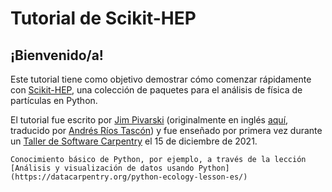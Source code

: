 # Tutorial de Scikit-HEP 

## ¡Bienvenido/a!

Este tutorial tiene como objetivo demostrar cómo comenzar rápidamente con [Scikit-HEP](https://scikit-hep.org), una colección de paquetes para el análisis de física de partículas en Python.

El tutorial fue escrito por [Jim Pivarski](https://github.com/jpivarski/) (originalmente en inglés [aquí](https://hsf-training.github.io/hsf-training-scikit-hep-webpage/index.html), traducido por [Andrés Ríos Tascón](https://github.com/ariostas)) y fue enseñado por primera vez durante un [Taller de Software Carpentry](https://indico.cern.ch/event/1097111/timetable/#day-2021-12-15) el 15 de diciembre de 2021.

```{admonition} Prerrequisitos
Conocimiento básico de Python, por ejemplo, a través de la lección [Análisis y visualización de datos usando Python](https://datacarpentry.org/python-ecology-lesson-es/)
```

```{tableofcontents}
```